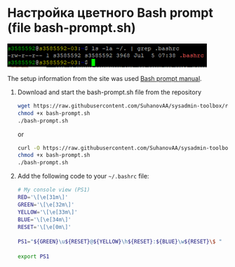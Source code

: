 # Настройка цветного Bash prompt (file bash-prompt.sh)

![Preview .bashrc](./images/bashrc-path.PNG)

The setup information from the site was used [Bash prompt manual](https://wiki.archlinux.org/title/Bash/Prompt_customization).

1. Download and start the bash-prompt.sh file from the repository
    ```bash
    wget https://raw.githubusercontent.com/SuhanovAA/sysadmin-toolbox/refs/heads/main/linux-scripts/bash-prompt.sh
    chmod +x bash-prompt.sh
    ./bash-prompt.sh
    ```
    or
    ```bash
    curl -O https://raw.githubusercontent.com/SuhanovAA/sysadmin-toolbox/refs/heads/main/linux-scripts/bash-prompt.sh
    chmod +x bash-prompt.sh
    ./bash-prompt.sh
    ```
    
    
2. Add the following code to your `~/.bashrc` file:

    ```bash
    # My console view (PS1)
    RED='\[\e[31m\]'
    GREEN='\[\e[32m\]'
    YELLOW='\[\e[33m\]'
    BLUE='\[\e[34m\]'
    RESET='\[\e[0m\]'

    PS1="${GREEN}\u${RESET}@${YELLOW}\h${RESET}:${BLUE}\w${RESET}\$ "

    export PS1
    ```
